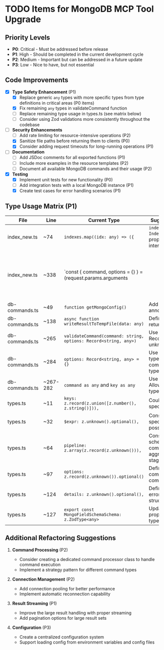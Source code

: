 # TODO Items for MongoDB MCP Tool Upgrade

## Priority Levels
- **P0**: Critical - Must be addressed before release
- **P1**: High - Should be completed in the current development cycle
- **P2**: Medium - Important but can be addressed in a future update
- **P3**: Low - Nice to have, but not essential

## Code Improvements

- [x] **Type Safety Enhancement** (P1)
  - [x] Replace generic `any` types with more specific types from type definitions in critical areas (P0 items)
  - [x] Fix remaining `any` types in validateCommand function
  - [ ] Replace remaining type usage in types.ts (see matrix below)
  - [ ] Consider using Zod validations more consistently throughout the codebase

- [ ] **Security Enhancements**
  - [ ] Add rate limiting for resource-intensive operations (P2)
  - [x] Sanitize file paths before returning them to clients (P0)
  - [x] Consider adding request timeouts for long-running operations (P1)

- [ ] **Documentation**
  - [ ] Add JSDoc comments for all exported functions (P1)
  - [ ] Include more examples in the resource templates (P2)
  - [ ] Document all available MongoDB commands and their usage (P2)

- [x] **Testing**
  - [x] Implement unit tests for new functionality (P0)
  - [ ] Add integration tests with a local MongoDB instance (P1)
  - [x] Create test cases for error handling scenarios (P1)

## Type Usage Matrix (P1)

| File | Line | Current Type | Suggested Type | Priority | Status |
|------|------|--------------|---------------|----------|--------|
| index_new.ts | ~74 | `indexes.map((idx: any) => ({` | `indexes.map((idx: Index) => ({` with proper Index interface | P1 | ✅ |
| index_new.ts | ~338 | `const { command, options = {} } = (request.params.arguments || {}) as {command: string, options: Record<string, any>};` | Use a more specific type for options from db-command-types.ts | P0 | ✅ |
| db-commands.ts | ~49 | `function getMongoConfig()` | Add return type annotation | P2 | ✅ |
| db-commands.ts | ~138 | `async function writeResultToTempFile(data: any)` | Define a specific return type | P1 | ✅ |
| db-commands.ts | ~265 | `validateCommand(command: string, options: Record<string, any>)` | Use Record<string, unknown> | P0 | ✅ |
| db-commands.ts | ~284 | `options: Record<string, any> = {}` | Use more specific type from db-command-types.ts | P0 | ✅ |
| db-commands.ts | ~267-282 | `command as any` and `key as any` | Use AllowedCommand type | P1 | ✅ |
| types.ts | ~11 | `keys: z.record(z.union([z.number(), z.string()])),` | Could be more specifically typed | P2 | ❌ |
| types.ts | ~32 | `$expr: z.unknown().optional(),` | Consider more specific typing if possible | P3 | ❌ |
| types.ts | ~64 | `pipeline: z.array(z.record(z.unknown())),` | Consider adding schema for common aggregation stages | P2 | ❌ |
| types.ts | ~97 | `options: z.record(z.unknown()).optional()` | Define schema for common command options | P1 | ❌ |
| types.ts | ~124 | `details: z.unknown().optional(),` | Define typical error details structure | P2 | ❌ |
| types.ts | ~127 | `export const MongoFieldSchemaSchema: z.ZodType<any>` | Update with proper recursive type | P1 | ❌ |

## Additional Refactoring Suggestions

1. **Command Processing** (P2)
   - Consider creating a dedicated command processor class to handle command execution
   - Implement a strategy pattern for different command types

2. **Connection Management** (P2)
   - Add connection pooling for better performance
   - Implement automatic reconnection capability

3. **Result Streaming** (P1)
   - Improve the large result handling with proper streaming
   - Add pagination options for large result sets

4. **Configuration** (P3)
   - Create a centralized configuration system
   - Support loading config from environment variables and config files
